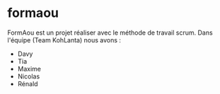 # formaou

FormAou est un projet réaliser avec le méthode de travail scrum.
Dans l'équipe (Team KohLanta) nous avons :
- Davy
- Tia
- Maxime
- Nicolas
- Rénald

